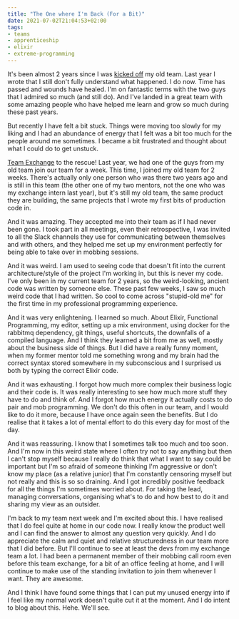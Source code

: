 ```yaml
---
title: "The One where I'm Back (For a Bit)"
date: 2021-07-02T21:04:53+02:00
tags:
- teams
- apprenticeship
- elixir
- extreme-programming
---
```


It's been almost 2 years since I was [kicked off](https://www.veracologne.com/posts/2020-07-08-one-year/) my old team. Last year I wrote that I still don't fully understand what happened. I do now. Time has passed and wounds have healed. I'm on fantastic terms with the two guys that I admired so much (and still do). And I've landed in a great team with some amazing people who have helped me learn and grow so much during these past years.

But recently I have felt a bit stuck. Things were moving too slowly for my liking and I had an abundance of energy that I felt was a bit too much for the people around me sometimes. I became a bit frustrated and thought about what I could do to get unstuck.

[Team Exchange](https://www.veracologne.com/posts/2020-05-25-my-exchange-intern/) to the rescue! Last year, we had one of the guys from my old team join our team for a week. This time, I joined my old team for 2 weeks. There's actually only one person who was there two years ago and is still in this team (the other one of my two mentors, not the one who was my exchange intern last year), but it's still my old team, the same product they are building, the same projects that I wrote my first bits of production code in.

And it was amazing. They accepted me into their team as if I had never been gone. I took part in all meetings, even their retrospective, I was invited to all the Slack channels they use for communicating between themselves and with others, and they helped me set up my environment perfectly for being able to take over in mobbing sessions.

And it was weird. I am used to seeing code that doesn't fit into the current architecture/style of the project I'm working in, but this is never my code. I've only been in my current team for 2 years, so the weird-looking, ancient code was written by someone else. These past few weeks, I saw so much weird code that I had written. So cool to come across "stupid-old me" for the first time in my professional programming experience.

And it was very enlightening. I learned so much. About Elixir, Functional Programming, my editor, setting up a mix environment, using docker for the rabbitmq dependency, git things, useful shortcuts, the downfalls of a compiled language. And I think they learned a bit from me as well, mostly about the business side of things. But I did have a really funny moment, when my former mentor told me something wrong and my brain had the correct syntax stored somewhere in my subconscious and I surprised us both by typing the correct Elixir code.

And it was exhausting. I forgot how much more complex their business logic and their code is. It was really interesting to see how much more stuff they have to do and think of. And I forgot how much energy it actually costs to do pair and mob programming. We don't do this often in our team, and I would like to do it more, because I have once again seen the benefits. But I do realise that it takes a lot of mental effort to do this every day for most of the day.

And it was reassuring. I know that I sometimes talk too much and too soon. And I'm now in this weird state where I often try not to say anything but then I can't stop myself because I really do think that what I want to say could be important but I'm so afraid of someone thinking I'm aggressive or don't know my place (as a relative junior) that I'm constantly censoring myself but not really and this is so so draining. And I got incredibly positive feedback for all the things I'm sometimes worried about. For taking the lead, managing conversations, organising what's to do and how best to do it and sharing my view as an outsider.

I'm back to my team next week and I'm excited about this. I have realised that I do feel quite at home in our code now. I really know the product well and I can find the answer to almost any question very quickly. And I do appreciate the calm and quiet and relative structuredness in our team more that I did before. But I'll continue to see at least the devs from my exchange team a lot. I had been a permanent member of their mobbing call room even before this team exchange, for a bit of an office feeling at home, and I will continue to make use of the standing invitation to join them whenever I want. They are awesome.

And I think I have found some things that I can put my unused energy into if I feel like my normal work doesn't quite cut it at the moment. And I do intent to blog about this. Hehe. We'll see.
